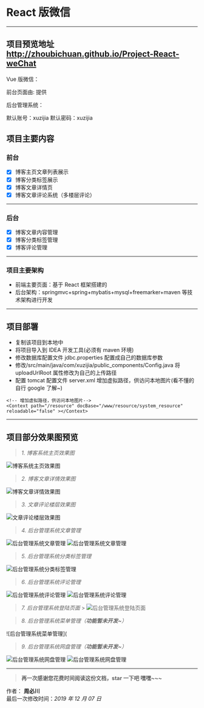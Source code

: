 ﻿# React 版微信

---

## 项目预览地址 http://zhoubichuan.github.io/Project-React-weChat

Vue 版微信：[]()

前台页面由: []()提供

后台管理系统：[]()

默认账号：xuzijia 默认密码：xuzijia

## 项目主要内容

### 前台

- [x] 博客主页文章列表展示
- [x] 博客分类标签展示
- [x] 博客文章详情页
- [x] 博客文章评论系统（多楼层评论）

---

### 后台

- [x] 博客文章内容管理
- [x] 博客分类标签管理
- [x] 博客评论管理

---

### 项目主要架构

- 前端主要页面：基于 React 框架搭建的
- 后台架构：springmvc+spring+mybatis+mysql+freemarker+maven 等技术架构进行开发

---

## 项目部署

- 复制该项目到本地中
- 将项目导入到 IDEA 开发工具(必须有 maven 环境)
- 修改数据库配置文件 jdbc.properties 配置成自己的数据库参数
- 修改/src/main/java/com/xuzijia/public_components/Config.java 将 uploadUrlRoot 属性修改为自己的上传路径
- 配置 tomcat 配置文件 server.xml 增加虚拟路径，供访问本地图片(看不懂的自行 google 了解~)

```
<!-- 增加虚拟路径，供访问本地图片-->
<Context path="/resource" docBase="/www/resource/system_resource" reloadable="false" ></Context>
```

---

## 项目部分效果图预览

> _1. 博客系统主页效果图_

![博客系统主页效果图]()

> _2. 博客文章详情效果图_

![博客文章详情效果图]()

> _3. 文章评论楼层效果图_

![文章评论楼层效果图]()

> _4. 后台管理系统文章管理_

![后台管理系统文章管理]()
![后台管理系统文章管理]()

> _5. 后台管理系统分类标签管理_

![后台管理系统分类标签管理]()

> _6. 后台管理系统评论管理_

![后台管理系统评论管理]()
![后台管理系统评论管理]()

> _7. 后台管理系统登陆页面_ > ![后台管理系统登陆页面]()

> _8. 后台管理系统菜单管理（**功能暂未开发~**）_

![后台管理系统菜单管理](

> _9. 后台管理系统网盘管理（**功能暂未开发~**）_

![后台管理系统网盘管理]()
![后台管理系统网盘管理]()

---

> **再一次感谢您花费时间阅读这份文档，star 一下吧 嘿嘿~~~**

作者： **周必川**  
最后一次修改时间：_2019 年 12 月 07 日_
